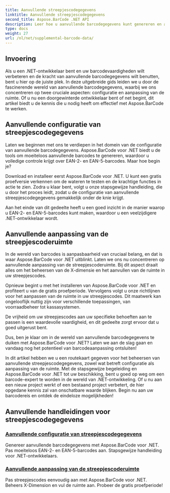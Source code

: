 ```yaml
---
title: Aanvullende streepjescodegegevens
linktitle: Aanvullende streepjescodegegevens
second_title: Aspose.BarCode .NET API
description: Leer hoe u aanvullende barcodegegevens kunt genereren en aanpassen met Aspose.BarCode voor .NET met onze stapsgewijze zelfstudies. Verbeter vandaag nog uw barcodevaardigheden!
type: docs
weight: 27
url: /nl/net/supplemental-barcode-data/
---
```


## Invoering

Als u een .NET-ontwikkelaar bent en uw barcodevaardigheden wilt verbeteren en de kracht van aanvullende barcodegegevens wilt benutten, bent u hier op de juiste plek. In deze uitgebreide gids leiden we u door de fascinerende wereld van aanvullende barcodegegevens, waarbij we ons concentreren op twee cruciale aspecten: configuratie en aanpassing van de ruimte. Of u nu een doorgewinterde ontwikkelaar bent of net begint, dit artikel biedt u de kennis die u nodig heeft om effectief met Aspose.BarCode te werken.

## Aanvullende configuratie van streepjescodegegevens

Laten we beginnen met ons te verdiepen in het domein van de configuratie van aanvullende barcodegegevens. Aspose.BarCode voor .NET biedt u de tools om moeiteloos aanvullende barcodes te genereren, waardoor u volledige controle krijgt over EAN-2- en EAN-5-barcodes. Maar hoe begin je? 

Download en installeer eerst Aspose.BarCode voor .NET. U kunt een gratis proefversie verkennen om de wateren te testen en de krachtige functies in actie te zien. Zodra u klaar bent, volgt u onze stapsgewijze handleiding, die u door het proces leidt, zodat u de configuratie van aanvullende streepjescodegegevens gemakkelijk onder de knie krijgt.

Aan het einde van dit gedeelte heeft u een goed inzicht in de manier waarop u EAN-2- en EAN-5-barcodes kunt maken, waardoor u een veelzijdigere .NET-ontwikkelaar wordt.

## Aanvullende aanpassing van de streepjescoderuimte

In de wereld van barcodes is aanpasbaarheid van cruciaal belang, en dat is waar Aspose.BarCode voor .NET uitblinkt. Laten we ons nu concentreren op aanvullende aanpassing van de streepjescoderuimte. Bij dit aspect draait alles om het beheersen van de X-dimensie en het aanvullen van de ruimte in uw streepjescodes.

Opnieuw begint u met het installeren van Aspose.BarCode voor .NET en profiteert u van de gratis proefperiode. Vervolgens volgt u onze richtlijnen voor het aanpassen van de ruimte in uw streepjescodes. Dit maatwerk kan ongelooflijk nuttig zijn voor verschillende toepassingen, van voorraadbeheer tot kassasystemen.

De vrijheid om uw streepjescodes aan uw specifieke behoeften aan te passen is een waardevolle vaardigheid, en dit gedeelte zorgt ervoor dat u goed uitgerust bent.

Dus, ben je klaar om in de wereld van aanvullende barcodegegevens te duiken met Aspose.BarCode voor .NET? Laten we aan de slag gaan en vandaag nog het potentieel van barcodeaanpassing ontsluiten!

In dit artikel hebben we u een routekaart gegeven voor het beheersen van aanvullende streepjescodegegevens, zowel wat betreft configuratie als aanpassing van de ruimte. Met de stapsgewijze begeleiding en Aspose.BarCode voor .NET tot uw beschikking, bent u goed op weg om een barcode-expert te worden in de wereld van .NET-ontwikkeling. Of u nu aan een nieuw project werkt of een bestaand project verbetert, de hier opgedane kennis zal van onschatbare waarde blijken. Begin nu aan uw barcodereis en ontdek de eindeloze mogelijkheden!

## Aanvullende handleidingen voor streepjescodegegevens
### [Aanvullende configuratie van streepjescodegegevens](./supplemental-barcode-data-configuration/)
Genereer aanvullende barcodegegevens met Aspose.BarCode voor .NET. Pas moeiteloos EAN-2- en EAN-5-barcodes aan. Stapsgewijze handleiding voor .NET-ontwikkelaars.
### [Aanvullende aanpassing van de streepjescoderuimte](./supplemental-barcode-space-customization/)
Pas streepjescodes eenvoudig aan met Aspose.BarCode voor .NET. Beheers X-Dimension en vul de ruimte aan. Probeer de gratis proefperiode!